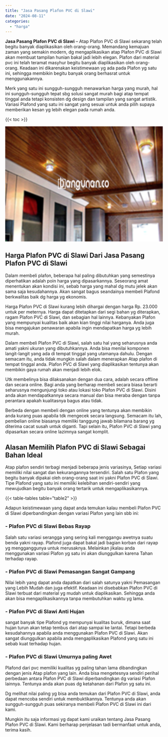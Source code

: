 ```yaml
---
title: "Jasa Pasang Plafon PVC di Slawi"
date: "2024-08-11"
categories: 
  - "harga"
---
```


**Jasa Pasang Plafon PVC di Slawi** – Atap Plafon PVC di Slawi sekarang telah begitu banyak diaplikasikan oleh orang-orang. Memandang kemajuan zaman yang semakin modern, dg mengaplikasikan atap Plafon PVC di Slawi akan membuat tampilan hunian bakal jadi lebih elegan. Plafon dari material pvc ini telah teramat masyhur begitu banyak diaplikasikan oleh orang-orang. Keadaan ini dikarenakan keistimewaan yg ada pada Plafon yg satu ini, sehingga membikin begitu banyak orang berhasrat untuk menggunakannya.

Merk yang satu ini sungguh-sungguh menawarkan harga yang murah, hal ini sungguh-sungguh tepat sbg solusi sangat murah bagi atap tempat tinggal anda tetapi konsisten dg design dan tampilan yang sangat artistik. Variasi Plafond yang satu ini sangat yang sesuai untuk anda pilih supaya memberikan kesan yg lebih elegan pada rumah anda.

{{< toc >}}

![Jasa Pasang Plafon PVC di Slawi](/images/flafond-pvc-murah18.png)

## Harga Plafon PVC di Slawi Dari Jasa Pasang Plafon PVC di Slawi

Dalam membeli plafon, beberapa hal paling dibutuhkan yang semestinya diperhatikan adalah poin harga yang dipasarkannya. Seseorang amat menentukan akan kondisi ini, sebab harga yang mahal dg mutu jelek akan sama saja kesudahannya. Akan sangat bagus seandainya membeli Plafond berkwalitas baik dg harga yg ekonomis.

Harga Plafon PVC di Slawi kurang lebih dihargai dengan harga Rp. 23.000 untuk per meternya. Harga dapat ditetapkan dari segi bahan yg diterapkan, ragam Plafon PVC di Slawi, dan sebagian hal lainnya. Kebanyakan Plafon yang mempunyai kualitas baik akan kian tinggi nilai harganya. Anda juga bisa mengajukan penawaran apabila ingin mendapatkan harga yg lebih murah.

Dalam membeli Plafon PVC di Slawi, salah satu hal yang seharusnya anda amati yakni ukuran yang dibutuhkannya. Anda bisa menilai komponen langit-langit yang ada di tempat tinggal yang utamanya dahulu. Dengan semacam itu, anda tidak mungkin salah dalam menerapkan Atap plafon di tempat tinggal anda. Plafon PVC di Slawi yang diaplikasikan tentunya akan membikin gaya rumah akan menjadi lebih elok.

Utk membelinya bisa dilaksanakan dengan dua cara, adalah secara offline dan secara online. Bagi anda yang berharap membeli secara biasa berarti seharusnya mengunjungi toko atau lokasi toko Plafon PVC di Slawi. Disini anda akan mendapatkannya secara manual dan bisa meraba dengan tanpa perantara apakah kualitasnya bagus atau tidak.

Berbeda dengan membeli dengan online yang tentunya akan membikin anda kurang puas apabila tdk mengecek secara langsung. Semacam itu lah, pembelian online biasanya memiliki tanggung jawab bilamana barang yg diterima cacat susah untuk diganti. Tapi selain itu, Plafon PVC di Slawi yang dipasarkan secara online lazimnya sangat komplit.

## Alasan Memilih Plafon PVC di Slawi Sebagai Bahan Ideal

Atap plafon sendiri terbagi menjadi beberapa jenis variasinya, Setiap variasi memiliki nilai sangat dan kekurangannya tersendiri. Salah satu Plafon yang begitu banyak dipakai oleh orang-orang saat ini yakni Plafon PVC di Slawi. Tipe Plafond yang satu ini memiliki kelebihan sendiri-sendiri yang mewujudkan begitu banyak orang tertarik untuk mengaplikasikannya.

{{< table-tables table="table2" >}}

Adapun keistimewaan yang dapat anda temukan kalau membeli Plafon PVC di Slawi diperbandingkan dengan variasi Plafon yang lain sbb ini:

### \- Plafon PVC di Slawi Bebas Rayap

Salah satu variasi serangga yang sering kali menggangu awetnya suatu benda yakni rayap. Plafond juga dapat bakal jadi bagian korban dari rayap yg mengganggunya untuk merusaknya. Melainkan jikalau anda menggunakan variasi Plafon yg satu ini akan diunggulkan karena Tahan terhadap rayap.

### \- Plafon PVC di Slawi Pemasangan Sangat Gampang

Nilai lebih yang dapat anda dapatkan dari salah satunya yakni Pemasangan yang Lebih Mudah dan juga efektif. Keadaan ini disebabkan Plafon PVC di Slawi terbuat dari material yg mudah untuk diaplikasikan. Sehingga anda akan bisa mengaplikasikannya tanpa membutuhkan waktu yg lama.

### \- Plafon PVC di Slawi Anti Hujan

sangat banyak tipe Plafond yg mempunyai kualitas buruk, dimana saat hujan turun akan tetap tembus dari atap sampai ke lantai. Tetapi berbeda kesudahannya apabila anda menggunakan Plafon PVC di Slawi. Akan sangat diunggulkan apabila anda mengaplikasikan Plafond yang satu ini sebab kuat terhadap hujan.

### \- Plafon PVC di Slawi Umurnya paling Awet

Plafond dari pvc memiliki kualitas yg paling tahan lama dibandingkan dengan jenis Atap plafon yang lain. Anda bisa mengetesnya sendiri perihal perbedaan antara Plafon PVC di Slawi diperbandingkan dg variasi Plafon lainnya. Tentunya anda akan puas dg ketahanan dari Plafon yg satu ini.

Dg melihat nilai paling yg bisa anda temukan dari Plafon PVC di Slawi, anda dapat mencoba sendiri untuk membuktikannya. Tentunya anda akan sungguh-sungguh puas sekiranya membeli Plafon PVC di Slawi ini dari kami.

Mungkin itu saja informasi yg dapat kami uraikan tentang Jasa Pasang Plafon PVC di Slawi. Kami berharap penjelasan tadi bermanfaat untuk anda, terima kasih.

